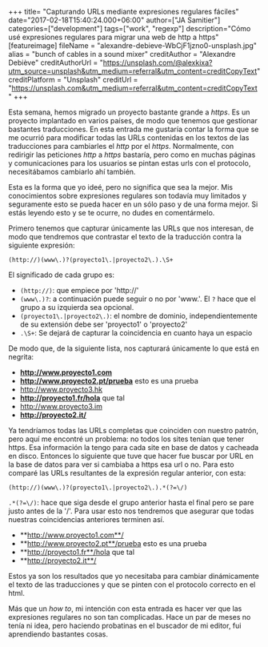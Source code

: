 +++
title= "Capturando URLs mediante expresiones regulares fáciles"
date="2017-02-18T15:40:24.000+06:00"
author=["JA Samitier"]
categories=["development"]
tags=["work", "regexp"]
description="Cómo usé expresiones regulares para migrar una web de http a https"
[featureimage]
    fileName = "alexandre-debieve-WbCjF1jzno0-unsplash.jpg"
    alias = "bunch of cables in a sound mixer"
    creditAuthor = "Alexandre Debiève"
    creditAuthorUrl = "https://unsplash.com/@alexkixa?utm_source=unsplash&utm_medium=referral&utm_content=creditCopyText"
    creditPlatform = "Unsplash"
    creditUrl = "https://unsplash.com&utm_medium=referral&utm_content=creditCopyText"
+++

Esta semana, hemos migrado un proyecto bastante grande a _https_. Es un proyecto implantado en varios países, de modo que tenemos que gestionar bastantes traducciones. En esta entrada me gustaría contar la forma que se me ocurrió para modificar todas las URLs contenidas en los textos de las traducciones para cambiarles el _http_ por el _https_. Normalmente, con redirigir las peticiones _http_ a _https_ bastaría, pero como en muchas páginas y comunicaciones para los usuarios se pintan estas urls con el protocolo, necesitábamos cambiarlo ahí también.

Esta es la forma que yo ideé, pero no significa que sea la mejor. Mis conocimientos sobre expresiones regulares son todavía muy limitados y seguramente esto se pueda hacer en un sólo paso y de una forma mejor. Si estás leyendo esto y se te ocurre, no dudes en comentármelo.

Primero tenemos que capturar únicamente las URLs que nos interesan, de modo que tendremos que contrastar el texto de la traducción contra la siguiente expresión:

`(http://)(www\.)?(proyecto1\.|proyecto2\.).\S+`

El significado de cada grupo es:

- `(http://)`: que empiece por 'http://'
- `(www\.)?`: a continuación puede seguir o no por 'www.'. El `?` hace que el grupo a su izquierda sea opcional.
- `(proyecto1\.|proyecto2\.)`: el nombre de dominio, independientemente de su extensión debe ser 'proyecto1' o 'proyecto2'
- `.\S+`: Se dejará de capturar la coincidencia en cuanto haya un espacio

De modo que, de la siguiente lista, nos capturará únicamente lo que está en negrita:

- **http://www.proyecto1.com**
- **http://www.proyecto2.pt/prueba** esto es una prueba
- http://www.proyecto3.hk
- **http://proyecto1.fr/hola** que tal
- http://www.proyecto3.im
- **http://proyecto2.it/**

Ya tendríamos todas las URLs completas que coinciden con nuestro patrón, pero aquí me encontré un problema: no todos los sites tenían que tener https. Esa información la tengo para cada site en base de datos y cacheada en disco. Entonces lo siguiente que tuve que hacer fue buscar por URL en la base de datos para ver si cambiaba a https esa url o no. Para esto comparé las URLs resultantes de la expresión regular anterior, con esta:

`(http://)(www\.)?(proyecto1\.|proyecto2\.).*(?=\/)`

`.*(?=\/)`: hace que siga desde el grupo anterior hasta el final pero se pare justo antes de la '/'. Para usar esto nos tendremos que asegurar que todas nuestras coincidencias anteriores terminen así.

- **http://www.proyecto1.com**/
- **http://www.proyecto2.pt**/prueba esto es una prueba
- **http://proyecto1.fr**/hola que tal
- **http://proyecto2.it**/

Estos ya son los resultados que yo necesitaba para cambiar dinámicamente el texto de las traducciones y que se pinten con el protocolo correcto en el html.

Más que un _how to_, mi intención con esta entrada es hacer ver que las expresiones regulares no son tan complicadas. Hace un par de meses no tenía ni idea, pero haciendo probatinas en el buscador de mi editor, fui aprendiendo bastantes cosas.
